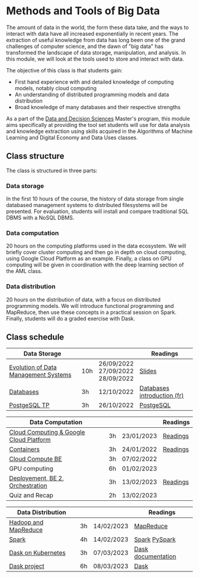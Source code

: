 # Methods and Tools of Big Data

The amount of data in the world, the form these data take, and the ways to
interact with data have all increased exponentially in recent years. The
extraction of useful knowledge from data has long been one of the grand
challenges of computer science, and the dawn of "big data" has transformed the
landscape of data storage, manipulation, and analysis. In this module, we will
look at the tools used to store and interact with data.

The objective of this class is that students gain:

+ First hand experience with and detailed knowledge of computing models, notably cloud computing
+ An understanding of distributed programming models and data distribution
+ Broad knowledge of many databases and their respective strengths

As a part of the [Data and Decision Sciences](https://supaerodatascience.github.io/)
Master's program, this module aims specifically at providing the tool set
students will use for data analysis and knowledge extraction using skills
acquired in the Algorithms of Machine Learning and Digital Economy and Data Uses
classes.

## Class structure

The class is structured in three parts:

### Data storage

  In the first 10 hours of the course, the history of data storage from single
  databased management systems to distributed filesystems will be presented. For
  evaluation, students will install and compare traditional SQL DBMS with a
  NoSQL DBMS.
  
### Data computation

  20 hours on the computing platforms used in the data ecosystem. We will
  briefly cover cluster computing and then go in depth on cloud computing, using
  Google Cloud Platform as an example. Finally, a class on GPU computing will be
  given in coordination with the deep learning section of the AML class.

### Data distribution

  20 hours on the distribution of data, with a focus on distributed programming
  models. We will introduce functional programming and MapReduce, then use these
  concepts in a practical session on Spark. Finally, students will do a graded
  exercise with Dask.

## Class schedule

Data Storage | | | Readings |
--- | --- | --- | ---
[Evolution of Data Management Systems](0_0_intro.md) | 10h | 26/09/2022<br>27/09/2022<br>28/09/2022 | [Slides](https://raw.githubusercontent.com/SupaeroDataScience/OBD/master/readings/Cours__Methodes_Outils_Big_Data_A3_Sept_2022_AH.pdf)
[Databases](0_1_databases.md) | 3h | 12/10/2022 | [Databases introduction (fr)](https://raw.githubusercontent.com/SupaeroDataScience/OBD/master/readings/bdd.pdf)
[PostgeSQL TP](0_2_postgres.md) | 3h | 26/10/2022 | [PostgeSQL](https://www.postgresql.org/docs/manuals/)

Data Computation | | | Readings |
--- | --- | --- | ---
[Cloud Computing & Google Cloud Platform](1_1_overview.md) | 3h | 23/01/2023 | [Readings](1_7_readings.md#about-cloud-computing) |
[Containers](1_1_overview.md) | 3h| 24/01/2022 | [Readings](1_7_readings.md#about-containers)
[Cloud Compute BE](1_1_overview.md) | 3h | 07/02/2022 | 
GPU computing | 6h | 01/02/2023 |
[Deployement, BE 2, Orchestration](1_1_overview.md) | 3h | 13/02/2023 | [Readings](1_7_readings.md#about-orchestration) |
Quiz and Recap | 2h | 13/02/2023 |

| Data Distribution | | | Readings |
| --- | --- | --- | --- |
| [Hadoop and MapReduce](2_3_mapreduce.md) | 3h | 14/02/2023 | [MapReduce](https://raw.githubusercontent.com/SupaeroDataScience/OBD/master/readings/mapreduce.pdf) |
| [Spark](2_4_spark.md) | 4h | 14/02/2023 | [Spark](https://raw.githubusercontent.com/SupaeroDataScience/OBD/master/readings/spark.pdf) [PySpark](https://spark.apache.org/docs/latest/api/python/pyspark.html) |
| [Dask on Kubernetes](2_5_dask.md)| 3h | 07/03/2023 | [Dask documentation](https://docs.dask.org/en/latest/setup/kubernetes.html) |
| [Dask project](2_6_project.md) | 6h | 08/03/2023 | [Dask](https://raw.githubusercontent.com/SupaeroDataScience/OBD/master/readings/dask.pdf) |


